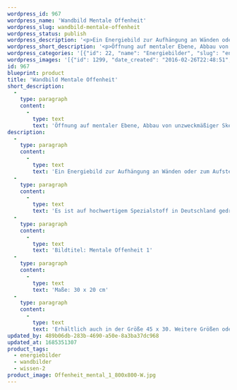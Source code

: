 ```yaml
---
wordpress_id: 967
wordpress_name: 'Wandbild Mentale Offenheit'
wordpress_slug: wandbild-mentale-offenheit
wordpress_status: publish
wordpress_description: '<p>Ein Energiebild zur Aufhängung an Wänden oder zum Aufstellen im Raum mit einem aktivierbaren Informationsfeld zu: Mentale Offenheit - Wissen aufnehmen - Interesse - Ehrlichkeit: Öffnung auf mentaler Ebene. Hierdurch kann umfassendes und leichtes Lernen erfolgen, da Blockierungen, verursacht z.B. durch unangemessene Skepsis, gelöst werden, welche die neutrale Aufnahme von Informationen bislang verhindert haben.</p><p>Es ist auf hochwertigem Spezialstoff in Deutschland gedruckt und sorgfältig in Handarbeit auf Holzkeilrahmen aufgezogen. Laut Herstellerangaben ist der farbintensive Druck 70 Jahre lichtecht, waschbar und in einem umweltorientierten Verfahren hergestellt. Der Oberstoff ist mit einer Spezialbeschichtung unterfüttert, so dass, bei Aufhängung an der Wand, der rückseitige Holzrahmen auch bei hellen Farben unsichtbar ist.</p><p>Bildtitel: Mentale Offenheit 1</p><p>Maße: 30 x 20 cm</p><p>Erhältlich auch in der Größe 45 x 30. Weitere Größen oder andere Seitenverhältnisse, sind bis 200 cm individuell für Sie innerhalb weniger Tage herstellbar. Bitte kontaktieren Sie uns hierfür unter <a href="mailto:info@elvedenverlag.de">info@elvedenverlag.de</a>.</p><p><a href="https://my.feenbaum.de/anwendung-energie-wandbilder/">Anwendungshinweise</a>      <a href="https://my.feenbaum.de/produktinformation-wandbilder/">Produktinformationen</a></p>'
wordpress_short_description: '<p>Öffnung auf mentaler Ebene, Abbau von unzweckmäßiger Skepsis</p>'
wordpress_categories: '[{"id": 22, "name": "Energiebilder", "slug": "energiebilder"}, {"id": 24, "name": "Wandbilder", "slug": "wandbilder"}, {"id": 45, "name": "Wissen", "slug": "wissen-2"}]'
wordpress_images: '[{"id": 1299, "date_created": "2016-02-26T22:48:51", "date_created_gmt": "2016-02-26T20:48:51", "date_modified": "2016-02-26T22:48:51", "date_modified_gmt": "2016-02-26T20:48:51", "src": "https://my.feenbaum.de/wp-content/uploads/2016/02/Offenheit_mental_1_800x800-W.jpg", "name": "Offenheit_mental_1_800x800-W", "alt": ""}]'
id: 967
blueprint: product
title: 'Wandbild Mentale Offenheit'
short_description:
  -
    type: paragraph
    content:
      -
        type: text
        text: 'Öffnung auf mentaler Ebene, Abbau von unzweckmäßiger Skepsis'
description:
  -
    type: paragraph
    content:
      -
        type: text
        text: 'Ein Energiebild zur Aufhängung an Wänden oder zum Aufstellen im Raum mit einem aktivierbaren Informationsfeld zu: Mentale Offenheit - Wissen aufnehmen - Interesse - Ehrlichkeit: Öffnung auf mentaler Ebene. Hierdurch kann umfassendes und leichtes Lernen erfolgen, da Blockierungen, verursacht z.B. durch unangemessene Skepsis, gelöst werden, welche die neutrale Aufnahme von Informationen bislang verhindert haben.'
  -
    type: paragraph
    content:
      -
        type: text
        text: 'Es ist auf hochwertigem Spezialstoff in Deutschland gedruckt und sorgfältig in Handarbeit auf Holzkeilrahmen aufgezogen. Laut Herstellerangaben ist der farbintensive Druck 70 Jahre lichtecht, waschbar und in einem umweltorientierten Verfahren hergestellt. Der Oberstoff ist mit einer Spezialbeschichtung unterfüttert, so dass, bei Aufhängung an der Wand, der rückseitige Holzrahmen auch bei hellen Farben unsichtbar ist.'
  -
    type: paragraph
    content:
      -
        type: text
        text: 'Bildtitel: Mentale Offenheit 1'
  -
    type: paragraph
    content:
      -
        type: text
        text: 'Maße: 30 x 20 cm'
  -
    type: paragraph
    content:
      -
        type: text
        text: 'Erhältlich auch in der Größe 45 x 30. Weitere Größen oder andere Seitenverhältnisse, sind bis 200 cm individuell für Sie innerhalb weniger Tage herstellbar. Bitte kontaktieren Sie uns hierfür unter info@elvedenverlag.de.'
updated_by: 489b06db-283b-4690-a50e-8a3ba37dc968
updated_at: 1685351307
product_tags:
  - energiebilder
  - wandbilder
  - wissen-2
product_image: Offenheit_mental_1_800x800-W.jpg
---
```

